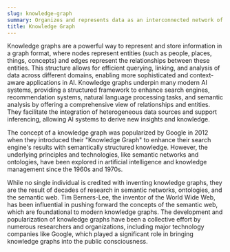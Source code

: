 ```yaml
---
slug: knowledge-graph
summary: Organizes and represents data as an interconnected network of entities (such as objects, events, concepts) and their relationships.
title: Knowledge Graph
---
```


Knowledge graphs are a powerful way to represent and store information in a graph format, where nodes represent entities (such as people, places, things, concepts) and edges represent the relationships between these entities. This structure allows for efficient querying, linking, and analysis of data across different domains, enabling more sophisticated and context-aware applications in AI. Knowledge graphs underpin many modern AI systems, providing a structured framework to enhance search engines, recommendation systems, natural language processing tasks, and semantic analysis by offering a comprehensive view of relationships and entities. They facilitate the integration of heterogeneous data sources and support inferencing, allowing AI systems to derive new insights and knowledge.

The concept of a knowledge graph was popularized by Google in 2012 when they introduced their "Knowledge Graph" to enhance their search engine's results with semantically structured knowledge. However, the underlying principles and technologies, like semantic networks and ontologies, have been explored in artificial intelligence and knowledge management since the 1960s and 1970s.

While no single individual is credited with inventing knowledge graphs, they are the result of decades of research in semantic networks, ontologies, and the semantic web. Tim Berners-Lee, the inventor of the World Wide Web, has been influential in pushing forward the concepts of the semantic web, which are foundational to modern knowledge graphs. The development and popularization of knowledge graphs have been a collective effort by numerous researchers and organizations, including major technology companies like Google, which played a significant role in bringing knowledge graphs into the public consciousness.